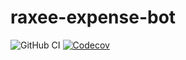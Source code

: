 # raxee-expense-bot

![GitHub CI](https://img.shields.io/github/actions/workflow/status/vlad-yakovlev/raxee-expense-bot/ci.yml?branch=main&label=github-ci)
[![Codecov](https://img.shields.io/codecov/c/github/vlad-yakovlev/raxee-expense-bot/main)](https://codecov.io/gh/vlad-yakovlev/raxee-expense-bot)

